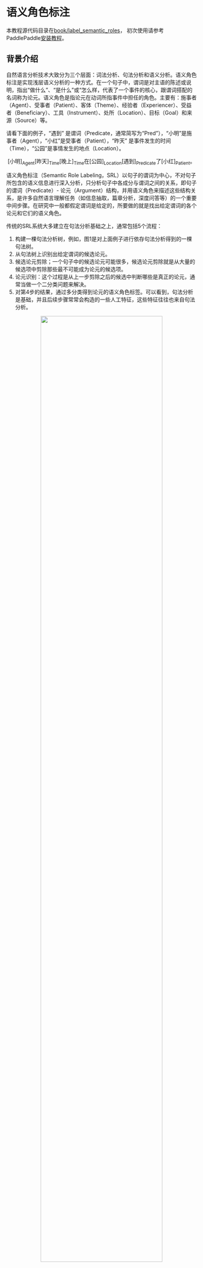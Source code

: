 # 语义角色标注

本教程源代码目录在[book/label_semantic_roles](https://github.com/PaddlePaddle/book/tree/develop/07.label_semantic_roles)， 初次使用请参考PaddlePaddle[安装教程](https://github.com/PaddlePaddle/book/blob/develop/README.cn.md#运行这本书)。

## 背景介绍

自然语言分析技术大致分为三个层面：词法分析、句法分析和语义分析。语义角色标注是实现浅层语义分析的一种方式。在一个句子中，谓词是对主语的陈述或说明，指出“做什么”、“是什么”或“怎么样，代表了一个事件的核心，跟谓词搭配的名词称为论元。语义角色是指论元在动词所指事件中担任的角色。主要有：施事者（Agent）、受事者（Patient）、客体（Theme）、经验者（Experiencer）、受益者（Beneficiary）、工具（Instrument）、处所（Location）、目标（Goal）和来源（Source）等。

请看下面的例子，“遇到” 是谓词（Predicate，通常简写为“Pred”），“小明”是施事者（Agent），“小红”是受事者（Patient），“昨天” 是事件发生的时间（Time），“公园”是事情发生的地点（Location）。

$$\mbox{[小明]}_{\mbox{Agent}}\mbox{[昨天]}_{\mbox{Time}}\mbox{[晚上]}_\mbox{Time}\mbox{在[公园]}_{\mbox{Location}}\mbox{[遇到]}_{\mbox{Predicate}}\mbox{了[小红]}_{\mbox{Patient}}\mbox{。}$$

语义角色标注（Semantic Role Labeling，SRL）以句子的谓词为中心，不对句子所包含的语义信息进行深入分析，只分析句子中各成分与谓词之间的关系，即句子的谓词（Predicate）- 论元（Argument）结构，并用语义角色来描述这些结构关系，是许多自然语言理解任务（如信息抽取，篇章分析，深度问答等）的一个重要中间步骤。在研究中一般都假定谓词是给定的，所要做的就是找出给定谓词的各个论元和它们的语义角色。

传统的SRL系统大多建立在句法分析基础之上，通常包括5个流程：

1. 构建一棵句法分析树，例如，图1是对上面例子进行依存句法分析得到的一棵句法树。
2. 从句法树上识别出给定谓词的候选论元。
3. 候选论元剪除；一个句子中的候选论元可能很多，候选论元剪除就是从大量的候选项中剪除那些最不可能成为论元的候选项。
4. 论元识别：这个过程是从上一步剪除之后的候选中判断哪些是真正的论元，通常当做一个二分类问题来解决。
5. 对第4步的结果，通过多分类得到论元的语义角色标签。可以看到，句法分析是基础，并且后续步骤常常会构造的一些人工特征，这些特征往往也来自句法分析。

<div  align="center">
<img src="image/dependency_parsing.png" width = "80%" align=center /><br>
图1. 依存句法分析句法树示例
</div>

然而，完全句法分析需要确定句子所包含的全部句法信息，并确定句子各成分之间的关系，是一个非常困难的任务，目前技术下的句法分析准确率并不高，句法分析的细微错误都会导致SRL的错误。为了降低问题的复杂度，同时获得一定的句法结构信息，“浅层句法分析”的思想应运而生。浅层句法分析也称为部分句法分析（partial parsing）或语块划分（chunking）。和完全句法分析得到一颗完整的句法树不同，浅层句法分析只需要识别句子中某些结构相对简单的独立成分，例如：动词短语，这些被识别出来的结构称为语块。为了回避 “无法获得准确率较高的句法树” 所带来的困难，一些研究\[[1](#参考文献)\]也提出了基于语块（chunk）的SRL方法。基于语块的SRL方法将SRL作为一个序列标注问题来解决。序列标注任务一般都会采用BIO表示方式来定义序列标注的标签集，我们先来介绍这种表示方法。在BIO表示法中，B代表语块的开始，I代表语块的中间，O代表语块结束。通过B、I、O 三种标记将不同的语块赋予不同的标签，例如：对于一个角色为A的论元，将它所包含的第一个语块赋予标签B-A，将它所包含的其它语块赋予标签I-A，不属于任何论元的语块赋予标签O。

我们继续以上面的这句话为例，图1展示了BIO表示方法。

<div  align="center">
<img src="image/bio_example.png" width = "90%"  align=center /><br>
图2. BIO标注方法示例
</div>

从上面的例子可以看到，根据序列标注结果可以直接得到论元的语义角色标注结果，是一个相对简单的过程。这种简单性体现在：（1）依赖浅层句法分析，降低了句法分析的要求和难度；（2）没有了候选论元剪除这一步骤；（3）论元的识别和论元标注是同时实现的。这种一体化处理论元识别和论元标注的方法，简化了流程，降低了错误累积的风险，往往能够取得更好的结果。

与基于语块的SRL方法类似，在本教程中我们也将SRL看作一个序列标注问题，不同的是，我们只依赖输入文本序列，不依赖任何额外的语法解析结果或是复杂的人造特征，利用深度神经网络构建一个端到端学习的SRL系统。我们以[CoNLL-2004 and CoNLL-2005 Shared Tasks](http://www.cs.upc.edu/~srlconll/)任务中SRL任务的公开数据集为例，实践下面的任务：给定一句话和这句话里的一个谓词，通过序列标注的方式，从句子中找到谓词对应的论元，同时标注它们的语义角色。

## 模型概览

循环神经网络（Recurrent Neural Network）是一种对序列建模的重要模型，在自然语言处理任务中有着广泛地应用。不同于前馈神经网络（Feed-forward Neural Network），RNN能够处理输入之间前后关联的问题。LSTM是RNN的一种重要变种，常用来学习长序列中蕴含的长程依赖关系，我们在[情感分析](https://github.com/PaddlePaddle/book/tree/develop/05.understand_sentiment)一篇中已经介绍过，这一篇中我们依然利用LSTM来解决SRL问题。

### 栈式循环神经网络（Stacked Recurrent Neural Network）

深层网络有助于形成层次化特征，网络上层在下层已经学习到的初级特征基础上，形成更复杂的高级特征。尽管LSTM沿时间轴展开后等价于一个非常“深”的前馈网络，但由于LSTM各个时间步参数共享，$t-1$时刻状态到$t$时刻的映射，始终只经过了一次非线性映射，也就是说单层LSTM对状态转移的建模是 “浅” 的。堆叠多个LSTM单元，令前一个LSTM$t$时刻的输出，成为下一个LSTM单元$t$时刻的输入，帮助我们构建起一个深层网络，我们把它称为第一个版本的栈式循环神经网络。深层网络提高了模型拟合复杂模式的能力，能够更好地建模跨不同时间步的模式\[[2](#参考文献)\]。

然而，训练一个深层LSTM网络并非易事。纵向堆叠多个LSTM单元可能遇到梯度在纵向深度上传播受阻的问题。通常，堆叠4层LSTM单元可以正常训练，当层数达到4~8层时，会出现性能衰减，这时必须考虑一些新的结构以保证梯度纵向顺畅传播，这是训练深层LSTM网络必须解决的问题。我们可以借鉴LSTM解决 “梯度消失梯度爆炸” 问题的智慧之一：在记忆单元（Memory Cell）这条信息传播的路线上没有非线性映射，当梯度反向传播时既不会衰减、也不会爆炸。因此，深层LSTM模型也可以在纵向上添加一条保证梯度顺畅传播的路径。

一个LSTM单元完成的运算可以被分为三部分：（1）输入到隐层的映射（input-to-hidden） ：每个时间步输入信息$x$会首先经过一个矩阵映射，再作为遗忘门，输入门，记忆单元，输出门的输入，注意，这一次映射没有引入非线性激活；（2）隐层到隐层的映射（hidden-to-hidden）：这一步是LSTM计算的主体，包括遗忘门，输入门，记忆单元更新，输出门的计算；（3）隐层到输出的映射（hidden-to-output）：通常是简单的对隐层向量进行激活。我们在第一个版本的栈式网络的基础上，加入一条新的路径：除上一层LSTM输出之外，将前层LSTM的输入到隐层的映射作为的一个新的输入，同时加入一个线性映射去学习一个新的变换。

图3是最终得到的栈式循环神经网络结构示意图。

<p align="center">  
<img src="./image/stacked_lstm.png" width = "40%"  align=center><br>
图3. 基于LSTM的栈式循环神经网络结构示意图
</p>

### 双向循环神经网络（Bidirectional Recurrent Neural Network）

在LSTM中，$t$时刻的隐藏层向量编码了到$t$时刻为止所有输入的信息，但$t$时刻的LSTM可以看到历史，却无法看到未来。在绝大多数自然语言处理任务中，我们几乎总是能拿到整个句子。这种情况下，如果能够像获取历史信息一样，得到未来的信息，对序列学习任务会有很大的帮助。

为了克服这一缺陷，我们可以设计一种双向循环网络单元，它的思想简单且直接：对上一节的栈式循环神经网络进行一个小小的修改，堆叠多个LSTM单元，让每一层LSTM单元分别以：正向、反向、正向 …… 的顺序学习上一层的输出序列。于是，从第2层开始，$t$时刻我们的LSTM单元便总是可以看到历史和未来的信息。图4是基于LSTM的双向循环神经网络结构示意图。

<p align="center">  
<img src="./image/bidirectional_stacked_lstm.png" width = "60%" align=center><br>
图4. 基于LSTM的双向循环神经网络结构示意图
</p>

需要说明的是，这种双向RNN结构和Bengio等人在机器翻译任务中使用的双向RNN结构\[[3](#参考文献), [4](#参考文献)\] 并不相同，我们会在后续[机器翻译](https://github.com/PaddlePaddle/book/blob/develop/08.machine_translation/README.cn.md)任务中，介绍另一种双向循环神经网络。

### 条件随机场 (Conditional Random Field)

使用神经网络模型解决问题的思路通常是：前层网络学习输入的特征表示，网络的最后一层在特征基础上完成最终的任务。在SRL任务中，深层LSTM网络学习输入的特征表示，条件随机场（Conditional Random Filed， CRF）在特征的基础上完成序列标注，处于整个网络的末端。

CRF是一种概率化结构模型，可以看作是一个概率无向图模型，结点表示随机变量，边表示随机变量之间的概率依赖关系。简单来讲，CRF学习条件概率$P(X|Y)$，其中 $X = (x_1, x_2, ... , x_n)$ 是输入序列，$Y = (y_1, y_2, ... , y_n)$ 是标记序列；解码过程是给定 $X$序列求解令$P(Y|X)$最大的$Y$序列，即$Y^* = \mbox{arg max}_{Y} P(Y | X)$。

序列标注任务只需要考虑输入和输出都是一个线性序列，并且由于我们只是将输入序列作为条件，不做任何条件独立假设，因此输入序列的元素之间并不存在图结构。综上，在序列标注任务中使用的是如图5所示的定义在链式图上的CRF，称之为线性链条件随机场（Linear Chain Conditional Random Field）。

<p align="center">  
<img src="./image/linear_chain_crf.png" width = "35%" align=center><br>
图5. 序列标注任务中使用的线性链条件随机场
</p>

根据线性链条件随机场上的因子分解定理\[[5](#参考文献)\]，在给定观测序列$X$时，一个特定标记序列$Y$的概率可以定义为：

$$p(Y | X) = \frac{1}{Z(X)} \text{exp}\left(\sum_{i=1}^{n}\left(\sum_{j}\lambda_{j}t_{j} (y_{i - 1}, y_{i}, X, i) + \sum_{k} \mu_k s_k (y_i, X, i)\right)\right)$$

其中$Z(X)$是归一化因子，$t_j$ 是定义在边上的特征函数，依赖于当前和前一个位置，称为转移特征，表示对于输入序列$X$及其标注序列在 $i$及$i - 1$位置上标记的转移概率。$s_k$是定义在结点上的特征函数，称为状态特征，依赖于当前位置，表示对于观察序列$X$及其$i$位置的标记概率。$\lambda_j$ 和 $\mu_k$ 分别是转移特征函数和状态特征函数对应的权值。实际上，$t$和$s$可以用相同的数学形式表示，再对转移特征和状态特在各个位置$i$求和有：$f_{k}(Y, X) = \sum_{i=1}^{n}f_k({y_{i - 1}, y_i, X, i})$，把$f$统称为特征函数，于是$P(Y|X)$可表示为：

$$p(Y|X, W) = \frac{1}{Z(X)}\text{exp}\sum_{k}\omega_{k}f_{k}(Y, X)$$

$\omega$是特征函数对应的权值，是CRF模型要学习的参数。训练时，对于给定的输入序列和对应的标记序列集合$D = \left[(X_1,  Y_1), (X_2 , Y_2) , ... , (X_N, Y_N)\right]$ ，通过正则化的极大似然估计，求解如下优化目标：

$$\DeclareMathOperator*{\argmax}{arg\,max} L(\lambda, D) = - \text{log}\left(\prod_{m=1}^{N}p(Y_m|X_m, W)\right) + C \frac{1}{2}\lVert W\rVert^{2}$$

这个优化目标可以通过反向传播算法和整个神经网络一起求解。解码时，对于给定的输入序列$X$，通过解码算法（通常有：维特比算法、Beam Search）求令出条件概率$\bar{P}(Y|X)$最大的输出序列 $\bar{Y}$。

### 深度双向LSTM（DB-LSTM）SRL模型

在SRL任务中，输入是 “谓词” 和 “一句话”，目标是从这句话中找到谓词的论元，并标注论元的语义角色。如果一个句子含有$n$个谓词，这个句子会被处理$n$次。一个最为直接的模型是下面这样：

1. 构造输入；
 - 输入1是谓词，输入2是句子
 - 将输入1扩展成和输入2一样长的序列，用one-hot方式表示；
2. one-hot方式的谓词序列和句子序列通过词表，转换为实向量表示的词向量序列；
3. 将步骤2中的2个词向量序列作为双向LSTM的输入，学习输入序列的特征表示；
4. CRF以步骤3中模型学习到的特征为输入，以标记序列为监督信号，实现序列标注；

大家可以尝试上面这种方法。这里，我们提出一些改进，引入两个简单但对提高系统性能非常有效的特征：

- 谓词上下文：上面的方法中，只用到了谓词的词向量表达谓词相关的所有信息，这种方法始终是非常弱的，特别是如果谓词在句子中出现多次，有可能引起一定的歧义。从经验出发，谓词前后若干个词的一个小片段，能够提供更丰富的信息，帮助消解歧义。于是，我们把这样的经验也添加到模型中，为每个谓词同时抽取一个“谓词上下文” 片段，也就是从这个谓词前后各取$n$个词构成的一个窗口片段；
- 谓词上下文区域标记：为句子中的每一个词引入一个0-1二值变量，表示它们是否在“谓词上下文”片段中；

修改后的模型如下（图6是一个深度为4的模型结构示意图）：

1. 构造输入
 - 输入1是句子序列，输入2是谓词序列，输入3是谓词上下文，从句子中抽取这个谓词前后各$n$个词，构成谓词上下文，用one-hot方式表示，输入4是谓词上下文区域标记，标记了句子中每一个词是否在谓词上下文中；
 - 将输入2~3均扩展为和输入1一样长的序列；
2. 输入1~4均通过词表取词向量转换为实向量表示的词向量序列；其中输入1、3共享同一个词表，输入2和4各自独有词表；
3. 第2步的4个词向量序列作为双向LSTM模型的输入；LSTM模型学习输入序列的特征表示，得到新的特性表示序列；
4. CRF以第3步中LSTM学习到的特征为输入，以标记序列为监督信号，完成序列标注；

<div  align="center">  
<img src="image/db_lstm_network.png" width = "60%"  align=center /><br>
图6. SRL任务上的深层双向LSTM模型
</div>


## 数据介绍

在此教程中，我们选用[CoNLL 2005](http://www.cs.upc.edu/~srlconll/)SRL任务开放出的数据集作为示例。需要特别说明的是，CoNLL 2005 SRL任务的训练数集和开发集在比赛之后并非免费进行公开，目前，能够获取到的只有测试集，包括Wall Street Journal的23节和Brown语料集中的3节。在本教程中，我们以测试集中的WSJ数据为训练集来讲解模型。但是，由于测试集中样本的数量远远不够，如果希望训练一个可用的神经网络SRL系统，请考虑付费获取全量数据。

原始数据中同时包括了词性标注、命名实体识别、语法解析树等多种信息。本教程中，我们使用test.wsj文件夹中的数据进行训练和测试，并只会用到words文件夹（文本序列）和props文件夹（标注结果）下的数据。本教程使用的数据目录如下：

```text
conll05st-release/
└── test.wsj
    ├── props  # 标注结果
    └── words  # 输入文本序列
```

标注信息源自Penn TreeBank\[[7](#参考文献)\]和PropBank\[[8](#参考文献)\]的标注结果。PropBank标注结果的标签和我们在文章一开始示例中使用的标注结果标签不同，但原理是相同的，关于标注结果标签含义的说明，请参考论文\[[9](#参考文献)\]。

原始数据需要进行数据预处理才能被PaddlePaddle处理，预处理包括下面几个步骤:

1. 将文本序列和标记序列其合并到一条记录中；
2. 一个句子如果含有$n$个谓词，这个句子会被处理$n$次，变成$n$条独立的训练样本，每个样本一个不同的谓词；
3. 抽取谓词上下文和构造谓词上下文区域标记；
4. 构造以BIO法表示的标记；
5. 依据词典获取词对应的整数索引。


```python
# import paddle.v2.dataset.conll05 as conll05
# conll05.corpus_reader函数完成上面第1步和第2步.
# conll05.reader_creator函数完成上面第3步到第5步.
# conll05.test函数可以获取处理之后的每条样本来供PaddlePaddle训练.
```

预处理完成之后一条训练样本包含9个特征，分别是：句子序列、谓词、谓词上下文（占 5 列）、谓词上下区域标志、标注序列。下表是一条训练样本的示例。

| 句子序列 | 谓词 | 谓词上下文（窗口 = 5） | 谓词上下文区域标记 | 标注序列 |
|---|---|---|---|---|
| A | set | n't been set . × | 0 | B-A1 |
| record | set | n't been set . × | 0 | I-A1 |
| date | set | n't been set . × | 0 | I-A1 |
| has | set | n't been set . × | 0 | O |
| n't | set | n't been set . × | 1 | B-AM-NEG |
| been | set | n't been set . × | 1 | O |
| set | set | n't been set . × | 1 | B-V |
| . | set | n't been set . × | 1 | O |


除数据之外，我们同时提供了以下资源：

| 文件名称 | 说明 |
|---|---|
| word_dict | 输入句子的词典，共计44068个词 |
| label_dict | 标记的词典，共计106个标记 |
| predicate_dict | 谓词的词典，共计3162个词 |
| emb | 一个训练好的词表，32维 |

我们在英文维基百科上训练语言模型得到了一份词向量用来初始化SRL模型。在SRL模型训练过程中，词向量不再被更新。关于语言模型和词向量可以参考[词向量](https://github.com/PaddlePaddle/book/blob/develop/04.word2vec/README.cn.md) 这篇教程。我们训练语言模型的语料共有995,000,000个token，词典大小控制为4900,000词。CoNLL 2005训练语料中有5%的词不在这4900,000个词中，我们将它们全部看作未登录词，用`<unk>`表示。

获取词典，打印词典大小：

```python
import math
import numpy as np
import gzip
import paddle.v2 as paddle
import paddle.v2.dataset.conll05 as conll05
import paddle.v2.evaluator as evaluator

paddle.init(use_gpu=False, trainer_count=1)

word_dict, verb_dict, label_dict = conll05.get_dict()
word_dict_len = len(word_dict)
label_dict_len = len(label_dict)
pred_len = len(verb_dict)

print word_dict_len
print label_dict_len
print pred_len
```

## 模型配置说明

- 定义输入数据维度及模型超参数。

```python
mark_dict_len = 2    # 谓上下文区域标志的维度，是一个0-1 2值特征，因此维度为2
word_dim = 32        # 词向量维度
mark_dim = 5         # 谓词上下文区域通过词表被映射为一个实向量，这个是相邻的维度
hidden_dim = 512     # LSTM隐层向量的维度 ： 512 / 4
depth = 8            # 栈式LSTM的深度

# 一条样本总共9个特征，下面定义了9个data层，每个层类型为integer_value_sequence，表示整数ID的序列类型.
def d_type(size):
    return paddle.data_type.integer_value_sequence(size)

# 句子序列
word = paddle.layer.data(name='word_data', type=d_type(word_dict_len))
# 谓词
predicate = paddle.layer.data(name='verb_data', type=d_type(pred_len))

# 谓词上下文5个特征
ctx_n2 = paddle.layer.data(name='ctx_n2_data', type=d_type(word_dict_len))
ctx_n1 = paddle.layer.data(name='ctx_n1_data', type=d_type(word_dict_len))
ctx_0 = paddle.layer.data(name='ctx_0_data', type=d_type(word_dict_len))
ctx_p1 = paddle.layer.data(name='ctx_p1_data', type=d_type(word_dict_len))
ctx_p2 = paddle.layer.data(name='ctx_p2_data', type=d_type(word_dict_len))

# 谓词上下区域标志
mark = paddle.layer.data(name='mark_data', type=d_type(mark_dict_len))

# 标注序列
target = paddle.layer.data(name='target', type=d_type(label_dict_len))
```

这里需要特别说明的是hidden_dim = 512指定了LSTM隐层向量的维度为128维，关于这一点请参考PaddlePaddle官方文档中[lstmemory](http://www.paddlepaddle.org/doc/ui/api/trainer_config_helpers/layers.html#lstmemory)的说明。

- 将句子序列、谓词、谓词上下文、谓词上下文区域标记通过词表，转换为实向量表示的词向量序列。

```python  

# 在本教程中，我们加载了预训练的词向量，这里设置了：is_static=True
# is_static 为 True 时保证了在训练 SRL 模型过程中，词表不再更新
emb_para = paddle.attr.Param(name='emb', initial_std=0., is_static=True)
# 设置超参数
default_std = 1 / math.sqrt(hidden_dim) / 3.0
std_default = paddle.attr.Param(initial_std=default_std)
std_0 = paddle.attr.Param(initial_std=0.)

predicate_embedding = paddle.layer.embedding(
    size=word_dim,
    input=predicate,
    param_attr=paddle.attr.Param(
        name='vemb', initial_std=default_std))
mark_embedding = paddle.layer.embedding(
    size=mark_dim, input=mark, param_attr=std_0)

word_input = [word, ctx_n2, ctx_n1, ctx_0, ctx_p1, ctx_p2]
emb_layers = [
    paddle.layer.embedding(
        size=word_dim, input=x, param_attr=emb_para) for x in word_input
]
emb_layers.append(predicate_embedding)
emb_layers.append(mark_embedding)
```

- 8个LSTM单元以“正向/反向”的顺序对所有输入序列进行学习。

```python  
hidden_0 = paddle.layer.mixed(
    size=hidden_dim,
    bias_attr=std_default,
    input=[
        paddle.layer.full_matrix_projection(
            input=emb, param_attr=std_default) for emb in emb_layers
    ])

mix_hidden_lr = 1e-3
lstm_para_attr = paddle.attr.Param(initial_std=0.0, learning_rate=1.0)
hidden_para_attr = paddle.attr.Param(
    initial_std=default_std, learning_rate=mix_hidden_lr)

lstm_0 = paddle.layer.lstmemory(
    input=hidden_0,
    act=paddle.activation.Relu(),
    gate_act=paddle.activation.Sigmoid(),
    state_act=paddle.activation.Sigmoid(),
    bias_attr=std_0,
    param_attr=lstm_para_attr)

#stack L-LSTM and R-LSTM with direct edges
input_tmp = [hidden_0, lstm_0]

for i in range(1, depth):
    mix_hidden = paddle.layer.mixed(
        size=hidden_dim,
        bias_attr=std_default,
        input=[
            paddle.layer.full_matrix_projection(
                input=input_tmp[0], param_attr=hidden_para_attr),
            paddle.layer.full_matrix_projection(
                input=input_tmp[1], param_attr=lstm_para_attr)
        ])

    lstm = paddle.layer.lstmemory(
        input=mix_hidden,
        act=paddle.activation.Relu(),
        gate_act=paddle.activation.Sigmoid(),
        state_act=paddle.activation.Sigmoid(),
        reverse=((i % 2) == 1),
        bias_attr=std_0,
        param_attr=lstm_para_attr)

    input_tmp = [mix_hidden, lstm]
```

- 在PaddlePaddle中，CRF的状态特征和转移特征分别由一个全连接层和一个PaddlePaddle中的CRF层分别学习。在这个例子中，我们用线性激活的paddle.layer.mixed 来学习CRF的状态特征（也可以使用paddle.layer.fc），而 paddle.layer.crf只学习转移特征。paddle.layer.crf层是一个 cost 层，处于整个网络的末端，输出给定输入序列下，标记序列的log probability作为代价。训练阶段，该层需要输入正确的标记序列作为学习目标。

```python

# 取最后一个栈式LSTM的输出和这个LSTM单元的输入到隐层映射，
# 经过一个全连接层映射到标记字典的维度，来学习 CRF 的状态特征

feature_out = paddle.layer.mixed(
    size=label_dict_len,
    bias_attr=std_default,
    input=[
        paddle.layer.full_matrix_projection(
            input=input_tmp[0], param_attr=hidden_para_attr),
        paddle.layer.full_matrix_projection(
            input=input_tmp[1], param_attr=lstm_para_attr)
    ], )

# 学习 CRF 的转移特征
crf_cost = paddle.layer.crf(
    size=label_dict_len,
    input=feature_out,
    label=target,
    param_attr=paddle.attr.Param(
        name='crfw',
        initial_std=default_std,
        learning_rate=mix_hidden_lr))
```

- CRF解码和CRF层参数名字相同，即：加载了`paddle.layer.crf`层学习到的参数。在训练阶段，为`paddle.layer.crf_decoding` 输入了正确的标记序列(target)，这一层会输出是否正确标记，`evaluator.sum` 用来计算序列上的标记错误率，可以用来评估模型。解码阶段，没有输入正确的数据标签，该层通过寻找概率最高的标记序列，解码出标记结果。

```python
crf_dec = paddle.layer.crf_decoding(
   size=label_dict_len,
   input=feature_out,
   label=target,
   param_attr=paddle.attr.Param(name='crfw'))
evaluator.sum(input=crf_dec)
```

## 训练模型

### 定义参数

首先依据模型配置的`crf_cost`定义模型参数。

```python
# create parameters
parameters = paddle.parameters.create(crf_cost)
```

可以打印参数名字，如果在网络配置中没有指定名字，则默认生成。

```python
print parameters.keys()
```

如上文提到，我们用基于英文维基百科训练好的词向量来初始化序列输入、谓词上下文总共6个特征的embedding层参数，在训练中不更新。

```python
# 这里加载PaddlePaddle上版保存的二进制模型
def load_parameter(file_name, h, w):
    with open(file_name, 'rb') as f:
        f.read(16)
        return np.fromfile(f, dtype=np.float32).reshape(h, w)
parameters.set('emb', load_parameter(conll05.get_embedding(), 44068, 32))
```

### 构造训练(Trainer)

然后根据网络拓扑结构和模型参数来构造出trainer用来训练，在构造时还需指定优化方法，这里使用最基本的SGD方法(momentum设置为0)，同时设定了学习率、正则等。

```python
# create optimizer
optimizer = paddle.optimizer.Momentum(
    momentum=0,
    learning_rate=1e-3,
    regularization=paddle.optimizer.L2Regularization(rate=8e-4),
    model_average=paddle.optimizer.ModelAverage(
        average_window=0.5, max_average_window=10000), )

trainer = paddle.trainer.SGD(cost=crf_cost,
                             parameters=parameters,
                             update_equation=optimizer,
                             extra_layers=crf_dec)
```

### 训练

数据介绍部分提到CoNLL 2005训练集付费，这里我们使用测试集训练供大家学习。`conll05.test()`每次产生一条样本，包含9个特征，shuffle和组完batch后作为训练的输入。

```python
reader = paddle.batch(
    paddle.reader.shuffle(
        conll05.test(), buf_size=8192), batch_size=2)
```

通过`feeding`来指定每一个数据和data_layer的对应关系。 例如 下面`feeding`表示: `conll05.test()`产生数据的第0列对应`word_data`层的特征。


```python
feeding = {
    'word_data': 0,
    'ctx_n2_data': 1,
    'ctx_n1_data': 2,
    'ctx_0_data': 3,
    'ctx_p1_data': 4,
    'ctx_p2_data': 5,
    'verb_data': 6,
    'mark_data': 7,
    'target': 8
}
```

可以使用`event_handler`回调函数来观察训练过程，或进行测试等。这里我们打印了训练过程的cost，该回调函数是`trainer.train`函数里设定。

```python
def event_handler(event):
    if isinstance(event, paddle.event.EndIteration):
        if event.batch_id and event.batch_id % 10 == 0:
            print "Pass %d, Batch %d, Cost %f, %s" % (
                event.pass_id, event.batch_id, event.cost, event.metrics)
        if event.batch_id % 400 == 0:
            result = trainer.test(reader=reader, feeding=feeding)
            print "\nTest with Pass %d, Batch %d, %s" % (event.pass_id, event.batch_id, result.metrics)

    if isinstance(event, paddle.event.EndPass):
        # save parameters
        with gzip.open('params_pass_%d.tar.gz' % event.pass_id, 'w') as f:
            parameters.to_tar(f)

        result = trainer.test(reader=reader, feeding=feeding)
        print "\nTest with Pass %d, %s" % (event.pass_id, result.metrics)
```

通过`trainer.train`函数训练：

```python
trainer.train(
    reader=reader,
    event_handler=event_handler,
    num_passes=1,
    feeding=feeding)
```

### 应用模型

训练完成之后，需要依据某个我们关心的性能指标选择最优的模型进行预测，可以简单的选择测试集上标记错误最少的那个模型。预测时使用 `paddle.layer.crf_decoding`，和训练不同的是，该层没有正确的标签层作为输入。如下所示：

```python
predict = paddle.layer.crf_decoding(
    size=label_dict_len,
    input=feature_out,
    param_attr=paddle.attr.Param(name='crfw'))
```

这里选用测试集的一条数据作为示例。

```python
test_creator = paddle.dataset.conll05.test()
test_data = []
for item in test_creator():
    test_data.append(item[0:8])
    if len(test_data) == 1:
        break
```

推断接口`paddle.infer`返回标签的索引，并查询词典`labels_reverse`，打印出标记的结果。

```python
labs = paddle.infer(
    output_layer=predict, parameters=parameters, input=test_data, field='id')
assert len(labs) == len(test_data[0][0])
labels_reverse={}
for (k,v) in label_dict.items():
    labels_reverse[v]=k
pre_lab = [labels_reverse[i] for i in labs]
print pre_lab
```

## 总结

语义角色标注是许多自然语言理解任务的重要中间步骤。这篇教程中我们以语义角色标注任务为例，介绍如何利用PaddlePaddle进行序列标注任务。教程中所介绍的模型来自我们发表的论文\[[10](#参考文献)\]。由于 CoNLL 2005 SRL任务的训练数据目前并非完全开放，教程中只使用测试数据作为示例。在这个过程中，我们希望减少对其它自然语言处理工具的依赖，利用神经网络数据驱动、端到端学习的能力，得到一个和传统方法可比、甚至更好的模型。在论文中我们证实了这种可能性。关于模型更多的信息和讨论可以在论文中找到。

## 参考文献
1. Sun W, Sui Z, Wang M, et al. [Chinese semantic role labeling with shallow parsing](http://www.aclweb.org/anthology/D09-1#page=1513)[C]//Proceedings of the 2009 Conference on Empirical Methods in Natural Language Processing: Volume 3-Volume 3. Association for Computational Linguistics, 2009: 1475-1483.
2. Pascanu R, Gulcehre C, Cho K, et al. [How to construct deep recurrent neural networks](https://arxiv.org/abs/1312.6026)[J]. arXiv preprint arXiv:1312.6026, 2013.
3. Cho K, Van Merriënboer B, Gulcehre C, et al. [Learning phrase representations using RNN encoder-decoder for statistical machine translation](https://arxiv.org/abs/1406.1078)[J]. arXiv preprint arXiv:1406.1078, 2014.
4. Bahdanau D, Cho K, Bengio Y. [Neural machine translation by jointly learning to align and translate](https://arxiv.org/abs/1409.0473)[J]. arXiv preprint arXiv:1409.0473, 2014.
5. Lafferty J, McCallum A, Pereira F. [Conditional random fields: Probabilistic models for segmenting and labeling sequence data](http://www.jmlr.org/papers/volume15/doppa14a/source/biblio.bib.old)[C]//Proceedings of the eighteenth international conference on machine learning, ICML. 2001, 1: 282-289.
6. 李航. 统计学习方法[J]. 清华大学出版社, 北京, 2012.
7. Marcus M P, Marcinkiewicz M A, Santorini B. [Building a large annotated corpus of English: The Penn Treebank](http://repository.upenn.edu/cgi/viewcontent.cgi?article=1246&context=cis_reports)[J]. Computational linguistics, 1993, 19(2): 313-330.
8. Palmer M, Gildea D, Kingsbury P. [The proposition bank: An annotated corpus of semantic roles](http://www.mitpressjournals.org/doi/pdfplus/10.1162/0891201053630264)[J]. Computational linguistics, 2005, 31(1): 71-106.
9. Carreras X, Màrquez L. [Introduction to the CoNLL-2005 shared task: Semantic role labeling](http://www.cs.upc.edu/~srlconll/st05/papers/intro.pdf)[C]//Proceedings of the Ninth Conference on Computational Natural Language Learning. Association for Computational Linguistics, 2005: 152-164.
10. Zhou J, Xu W. [End-to-end learning of semantic role labeling using recurrent neural networks](http://www.aclweb.org/anthology/P/P15/P15-1109.pdf)[C]//Proceedings of the Annual Meeting of the Association for Computational Linguistics. 2015.

<br/>
<a rel="license" href="http://creativecommons.org/licenses/by-sa/4.0/"><img alt="知识共享许可协议" style="border-width:0" src="https://i.creativecommons.org/l/by-sa/4.0/88x31.png" /></a><br /><span xmlns:dct="http://purl.org/dc/terms/" href="http://purl.org/dc/dcmitype/Text" property="dct:title" rel="dct:type">本教程</span> 由 <a xmlns:cc="http://creativecommons.org/ns#" href="http://book.paddlepaddle.org" property="cc:attributionName" rel="cc:attributionURL">PaddlePaddle</a> 创作，采用 <a rel="license" href="http://creativecommons.org/licenses/by-sa/4.0/">知识共享 署名-相同方式共享 4.0 国际 许可协议</a>进行许可。
